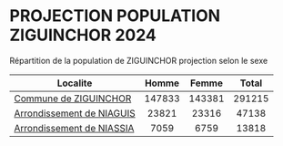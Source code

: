 # PROJECTION POPULATION ZIGUINCHOR 2024
	
Répartition de la population de ZIGUINCHOR projection selon le sexe
	
| Localite  | Homme | Femme | Total |
| --------- |:-----:|:-----:|:-----:|
| [Commune de ZIGUINCHOR](ZIGUINCHOR) | 147833 | 143381 | 291215 |
| [Arrondissement de NIAGUIS](NIAGUIS) | 23821 | 23316 | 47138 |
| [Arrondissement de NIASSIA](NIASSIA) | 7059 | 6759 | 13818 |
